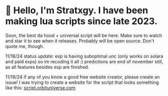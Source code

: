 # 👋 Hello, I'm Stratxgy. I have been making lua scripts since late 2023.
Soon, the best da hood + universal script will be here. 
Make sure to watch and star it to see when it releases.
Probably will be open source. Don't quote me, though.

11/18/24 
status update: esp is having suboptimal unc (only works on solara and paid exps) so im recoding it all :)
predictions are end of november still, as all features besides esp are finished.

11/19/24 
if any of you know a good free website creator, please create an issue!
I was trying to create a website for the script that looks something like this: [script.orbituniverse.com](script.orbituniverse.com)
